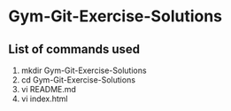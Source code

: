 # Gym-Git-Exercise-Solutions
## List of commands used
1. mkdir Gym-Git-Exercise-Solutions
2. cd Gym-Git-Exercise-Solutions
3. vi README.md
4. vi index.html
